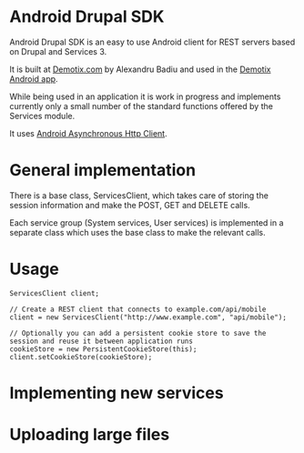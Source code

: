 Android Drupal SDK
================================

Android Drupal SDK is an easy to use Android client for REST servers based on Drupal and Services 3.

It is built at [Demotix.com](http://www.demotix.com/ "Demotix.com") by Alexandru Badiu and used in the [Demotix Android app](https://play.google.com/store/apps/details?id=com.demotix).

While being used in an application it is work in progress and implements currently only a small number of the standard functions offered by the Services module.

It uses [Android Asynchronous Http Client](http://loopj.com/android-async-http/).

General implementation
======================

There is a base class, ServicesClient, which takes care of storing the session information and make the POST, GET and DELETE calls.

Each service group (System services, User services) is implemented in a separate class which uses the base class to make the relevant calls.

Usage
=====

    ServicesClient client;

    // Create a REST client that connects to example.com/api/mobile
    client = new ServicesClient("http://www.example.com", "api/mobile");

    // Optionally you can add a persistent cookie store to save the session and reuse it between application runs
    cookieStore = new PersistentCookieStore(this);
    client.setCookieStore(cookieStore);

Implementing new services
=========================

Uploading large files
=====================